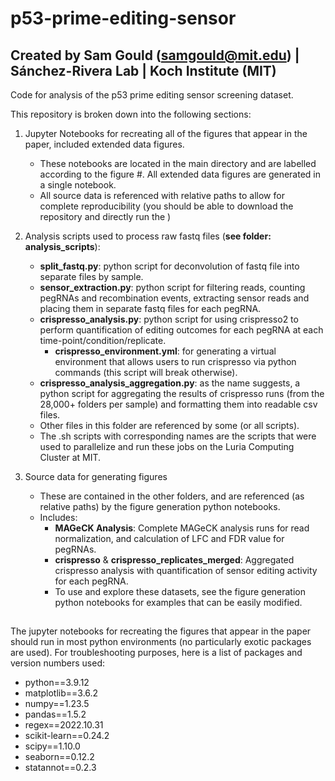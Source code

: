 # p53-prime-editing-sensor

## Created by Sam Gould (samgould@mit.edu) | Sánchez-Rivera Lab | Koch Institute (MIT)

Code for analysis of the p53 prime editing sensor screening dataset.

This repository is broken down into the following sections:
1. Jupyter Notebooks for recreating all of the figures that appear in the paper, included extended data figures.
    - These notebooks are located in the main directory and are labelled according to the figure #. All extended data figures are generated in a single notebook.
    - All source data is referenced with relative paths to allow for complete reproducibility (you should be able to download the repository and directly run the ) 

2. Analysis scripts used to process raw fastq files (**see folder: analysis_scripts**):
    - **split_fastq.py**: python script for deconvolution of fastq file into separate files by sample.
    - **sensor_extraction.py**: python script for filtering reads, counting pegRNAs and recombination events, extracting sensor reads and placing them in separate fastq files for each pegRNA.
    - **crispresso_analysis.py**: python script for using crispresso2 to perform quantification of editing outcomes for each pegRNA at each time-point/condition/replicate.
        - **crispresso_environment.yml**: for generating a virtual environment that allows users to run crispresso via python commands (this script will break otherwise).
    - **crispresso_analysis_aggregation.py**: as the name suggests, a python script for aggregating the results of crispresso runs (from the 28,000+ folders per sample) and formatting them into readable csv files.
    - Other files in this folder are referenced by some (or all scripts).
    - The .sh scripts with corresponding names are the scripts that were used to parallelize and run these jobs on the Luria Computing Cluster at MIT.

3. Source data for generating figures
    - These are contained in the other folders, and are referenced (as relative paths) by the figure generation python notebooks.
    - Includes:
        - **MAGeCK Analysis**: Complete MAGeCK analysis runs for read normalization, and calculation of LFC and FDR value for pegRNAs.
        - **crispresso** & **crispresso_replicates_merged**: Aggregated crispresso analysis with quantification of sensor editing activity for each pegRNA.
        - To use and explore these datasets, see the figure generation python notebooks for examples that can be easily modified.

##
The jupyter notebooks for recreating the figures that appear in the paper should run in most python environments (no particularly exotic packages are used). For troubleshooting purposes, here is a list of packages and version numbers used:

- python==3.9.12
- matplotlib==3.6.2
- numpy==1.23.5
- pandas==1.5.2
- regex==2022.10.31
- scikit-learn==0.24.2
- scipy==1.10.0
- seaborn==0.12.2
- statannot==0.2.3